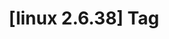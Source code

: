 ---
article_id: 0
description: List of articles under [linux 2.6.38] tag.
image: http://huntingbears.com.ve/static/img/site/mstile-310x310.png
layout: tag
slug: linux-2638
title: '[linux 2.6.38] Tag'
---